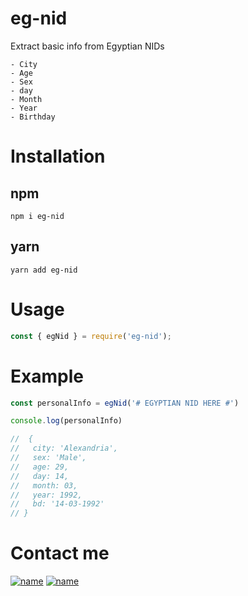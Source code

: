 # eg-nid

Extract basic info from Egyptian NIDs

    - City
    - Age
    - Sex
    - day
    - Month
    - Year
    - Birthday



# Installation

## npm

    npm i eg-nid

## yarn

    yarn add eg-nid

# Usage

```javascript
const { egNid } = require('eg-nid');
```

# Example

```javascript
const personalInfo = egNid('# EGYPTIAN NID HERE #')

console.log(personalInfo)

//  {
//   city: 'Alexandria',
//   sex: 'Male',
//   age: 29,
//   day: 14,
//   month: 03,
//   year: 1992,
//   bd: '14-03-1992'
// }
```

# Contact me

[![name](https://content.linkedin.com/content/dam/me/business/en-us/amp/brand-site/v2/bg/LI-Bug.svg.original.svg)](https://www.linkedin.com/in/madkour7/)
[![name](https://user-images.githubusercontent.com/45951682/159041452-0cd5ee66-8403-4847-9ba7-090fed7e1dba.png)](https://www.madkour17.com)

